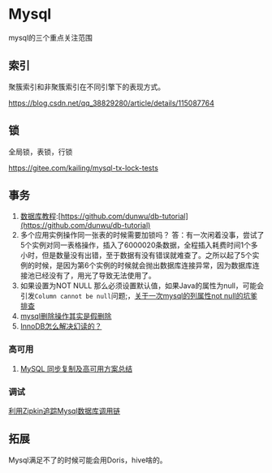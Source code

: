 Mysql
===
mysql的三个重点关注范围

## 索引

聚簇索引和非聚簇索引在不同引擎下的表现方式。

https://blog.csdn.net/qq_38829280/article/details/115087764


## 锁

全局锁，表锁，行锁

https://gitee.com/kailing/mysql-tx-lock-tests


## 事务

1. [数据库教程](https://github.com/dunwu/db-tutorial):[https://github.com/dunwu/db-tutorial](https://github.com/dunwu/db-tutorial)
1. 多个应用实例操作同一张表的时候需要加锁吗？
答：有一次闲着没事，尝试了5个实例对同一表格操作，插入了6000020条数据，全程插入耗费时间1个多小时，但是数量没有出错，至于数据有没有错误就难查了。之所以起了5个实例的时候，是因为第6个实例的时候就会抛出数据库连接异常，因为数据库连接池已经没有了，用光了导致无法使用了。
1. 如果设置为NOT NULL 那么必须设置默认值，如果Java的属性为null，可能会引发`Column cannot be null`问题;，[关于一次mysql的列属性not null的坑爹排查](https://blog.csdn.net/fyhailin/article/details/78538610)
1. [mysql删除操作其实是假删除](https://zhuanlan.zhihu.com/p/66336976)
1. [InnoDB怎么解决幻读的？](https://blog.csdn.net/qq_33330687/article/details/89004462)


### 高可用
1. [MySQL 同步复制及高可用方案总结](https://segmentfault.com/a/1190000022313462)


### 调试

[利用Zipkin追踪Mysql数据库调用链](https://segmentfault.com/a/1190000014751181)



## 拓展

Mysql满足不了的时候可能会用Doris，hive啥的。
